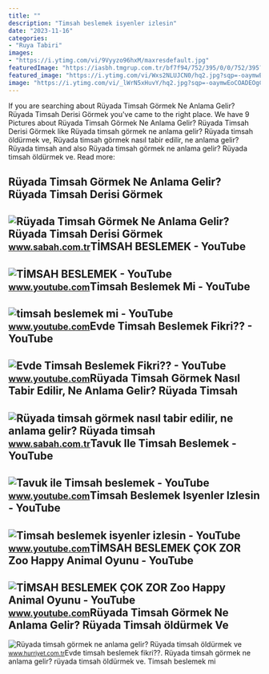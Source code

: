 ```yaml
---
title: ""
description: "Timsah beslemek isyenler izlesin"
date: "2023-11-16"
categories:
- "Ruya Tabiri"
images:
- "https://i.ytimg.com/vi/9Vyyzo96hxM/maxresdefault.jpg"
featuredImage: "https://iasbh.tmgrup.com.tr/bf7f94/752/395/0/0/752/395?u=https://isbh.tmgrup.com.tr/sbh/2019/10/17/ruyada-timsah-gormek-ne-anlama-gelir-neye-isarettir-ruyada-timsah-beslemek-oldurmek-nasil-yorumlanir-1571318357975.jpg"
featured_image: "https://i.ytimg.com/vi/Wxs2NLUJCN0/hq2.jpg?sqp=-oaymwEoCOADEOgC8quKqQMcGADwAQH4AbYIgAKAD4oCDAgAEAEYSyBYKGUwDw==&amp;rs=AOn4CLBwRWGYyGdkSz46korGm35-R-e8bg"
image: "https://i.ytimg.com/vi/_lWrN5xHuvY/hq2.jpg?sqp=-oaymwEoCOADEOgC8quKqQMcGADwAQH4Ab4EgAKACIoCDAgAEAEYZSBXKE8wDw==&amp;rs=AOn4CLA3x1RiYEjIFm8Yz1gK0xDuxGLm4w"
---
```


If you are searching about Rüyada Timsah Görmek Ne Anlama Gelir? Rüyada Timsah Derisi Görmek you've came to the right place. We have 9 Pictures about Rüyada Timsah Görmek Ne Anlama Gelir? Rüyada Timsah Derisi Görmek like Rüyada timsah görmek ne anlama gelir? Rüyada timsah öldürmek ve, Rüyada timsah görmek nasıl tabir edilir, ne anlama gelir? Rüyada timsah and also Rüyada timsah görmek ne anlama gelir? Rüyada timsah öldürmek ve. Read more:

Rüyada Timsah Görmek Ne Anlama Gelir? Rüyada Timsah Derisi Görmek
-----------------------------------------------------------------

 ![Rüyada Timsah Görmek Ne Anlama Gelir? Rüyada Timsah Derisi Görmek](https://iasbh.tmgrup.com.tr/bf7f94/752/395/0/0/752/395?u=https://isbh.tmgrup.com.tr/sbh/2019/10/17/ruyada-timsah-gormek-ne-anlama-gelir-neye-isarettir-ruyada-timsah-beslemek-oldurmek-nasil-yorumlanir-1571318357975.jpg) <small>www.sabah.com.tr</small>TİMSAH BESLEMEK - YouTube
-------------------------

 ![TİMSAH BESLEMEK - YouTube](https://i.ytimg.com/vi/_lWrN5xHuvY/hq2.jpg?sqp=-oaymwEoCOADEOgC8quKqQMcGADwAQH4Ab4EgAKACIoCDAgAEAEYZSBXKE8wDw==&rs=AOn4CLA3x1RiYEjIFm8Yz1gK0xDuxGLm4w) <small>www.youtube.com</small>Timsah Beslemek Mi - YouTube
----------------------------

 ![timsah beslemek mi - YouTube](https://i.ytimg.com/vi/AAZq0LrnbBw/maxres2.jpg?sqp=-oaymwEoCIAKENAF8quKqQMcGADwAQH4AYwCgALgA4oCDAgAEAEYfyBJKCswDw==&rs=AOn4CLAJTzgk4T9sfJwFimLjopYK2ag2bw) <small>www.youtube.com</small>Evde Timsah Beslemek Fikri?? - YouTube
--------------------------------------

 ![Evde Timsah Beslemek Fikri?? - YouTube](https://i.ytimg.com/vi/Wxs2NLUJCN0/hq2.jpg?sqp=-oaymwEoCOADEOgC8quKqQMcGADwAQH4AbYIgAKAD4oCDAgAEAEYSyBYKGUwDw==&rs=AOn4CLBwRWGYyGdkSz46korGm35-R-e8bg) <small>www.youtube.com</small>Rüyada Timsah Görmek Nasıl Tabir Edilir, Ne Anlama Gelir? Rüyada Timsah
-----------------------------------------------------------------------

 ![Rüyada timsah görmek nasıl tabir edilir, ne anlama gelir? Rüyada timsah](https://iasbh.tmgrup.com.tr/068e04/0/0/0/0/640/359?u=https://isbh.tmgrup.com.tr/sbh/2019/10/17/ruyada-timsah-gormek-ne-anlama-gelir-neye-isarettir-ruyada-timsah-beslemek-oldurmek-nasil-yorumlanir-1571318358042.jpg&mw=600) <small>www.sabah.com.tr</small>Tavuk Ile Timsah Beslemek - YouTube
-----------------------------------

 ![Tavuk ile Timsah beslemek - YouTube](https://i.ytimg.com/vi/vQs7e6fiLL4/maxres2.jpg?sqp=-oaymwEoCIAKENAF8quKqQMcGADwAQH4Ac4FgAKACooCDAgAEAEYZSBgKFUwDw==&rs=AOn4CLBuKhXNhgZ_DFyDmnkHeqPf9rjp2Q) <small>www.youtube.com</small>Timsah Beslemek Isyenler Izlesin - YouTube
------------------------------------------

 ![Timsah beslemek isyenler izlesin - YouTube](https://i.ytimg.com/vi/xZfuX3BkZaU/hq2.jpg) <small>www.youtube.com</small>TİMSAH BESLEMEK ÇOK ZOR Zoo Happy Animal Oyunu - YouTube
--------------------------------------------------------

 ![TİMSAH BESLEMEK ÇOK ZOR Zoo Happy Animal Oyunu - YouTube](https://i.ytimg.com/vi/9Vyyzo96hxM/maxresdefault.jpg) <small>www.youtube.com</small>Rüyada Timsah Görmek Ne Anlama Gelir? Rüyada Timsah öldürmek Ve
---------------------------------------------------------------

 ![Rüyada timsah görmek ne anlama gelir? Rüyada timsah öldürmek ve](https://i4.hurimg.com/i/hurriyet/75/1200x675/5dfa0b23c03c0e51e42aaf3c.jpg) <small>www.hurriyet.com.tr</small>Evde timsah beslemek fikri??. Rüyada timsah görmek ne anlama gelir? rüyada timsah öldürmek ve. Timsah beslemek mi
